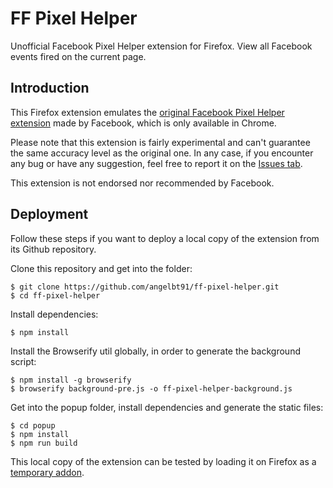 # FF Pixel Helper

Unofficial Facebook Pixel Helper extension for Firefox. View all Facebook events fired on the current page.

## Introduction

This Firefox extension emulates the [original Facebook Pixel Helper extension](https://chrome.google.com/webstore/detail/facebook-pixel-helper/fdgfkebogiimcoedlicjlajpkdmockpc) made by Facebook, which is only available in Chrome.

Please note that this extension is fairly experimental and can't guarantee the same accuracy level as the original one. In any case, if you encounter any bug or have any suggestion, feel free to report it on the [Issues tab](https://github.com/angelbt91/ff-pixel-helper/issues). 

This extension is not endorsed nor recommended by Facebook.

## Deployment

Follow these steps if you want to deploy a local copy of the extension from its Github repository.

Clone this repository and get into the folder:
```
$ git clone https://github.com/angelbt91/ff-pixel-helper.git
$ cd ff-pixel-helper
```


Install dependencies:

`$ npm install`

Install the Browserify util globally, in order to generate the background script:
```
$ npm install -g browserify
$ browserify background-pre.js -o ff-pixel-helper-background.js
```

Get into the popup folder, install dependencies and generate the static files:
``` 
$ cd popup
$ npm install
$ npm run build
```

This local copy of the extension can be tested by loading it on Firefox as a [temporary addon](https://extensionworkshop.com/documentation/develop/temporary-installation-in-firefox/).